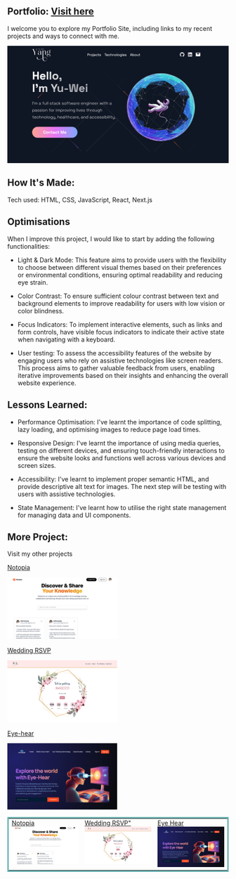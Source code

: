 ## Portfolio: [Visit here](https://portfolio-kathryn-yangs-projects.vercel.app/)

I welcome you to explore my Portfolio Site, including links to my recent projects and ways to connect with me.

![portfolio](https://github.com/kathryn43621/portfolio/blob/main/public/images/portfolio.png)

## How It's Made:

Tech used: HTML, CSS, JavaScript, React, Next.js

## Optimisations

When I improve this project, I would like to start by adding the following functionalities:

- Light & Dark Mode: This feature aims to provide users with the flexibility to choose between different visual themes based on their preferences or environmental conditions, ensuring optimal readability and reducing eye strain.

- Color Contrast: To ensure sufficient colour contrast between text and background elements to improve readability for users with low vision or color blindness.

- Focus Indicators: To implement interactive elements, such as links and form controls, have visible focus indicators to indicate their active state when navigating with a keyboard.

- User testing: To assess the accessibility features of the website by engaging users who rely on assistive technologies like screen readers. This process aims to gather valuable feedback from users, enabling iterative improvements based on their insights and enhancing the overall website experience.

## Lessons Learned:

- Performance Optimisation: I've learnt the importance of code splitting, lazy loading, and optimising images to reduce page load times.

- Responsive Design: I've learnt the importance of using media queries, testing on different devices, and ensuring touch-friendly interactions to ensure the website looks and functions well across various devices and screen sizes.

- Accessibility: I've learnt to implement proper semantic HTML, and provide descriptive alt text for images. The next step will be testing with users with assistive technologies.

- State Management: I've learnt how to utilise the right state management for managing data and UI components.

## More Project:

Visit my other projects

[Notopia](https://notopia-kathryn-yangs-projects.vercel.app/)

<img src="public/images/notopia.png" alt="notopia" width="250">

[Wedding RSVP](https://wedding-mockup-1.netlify.app/)

<img src="public/images/wedding.png" alt="wedding-RSVP" width="250">

[Eye-hear](https://eye-hear.netlify.app/)

<img src="public/images/eye-hear.png" alt="eye-hear" width="250">

<table bordercolor="#66b2b2">
  <tr>
    <td width="33.3%"  style="align:center;" valign="top">
        <a target="_blank" href="https://notopia-kathryn-yangs-projects.vercel.app/">Notopia</a>
        <br />
        <a target="_blank" href="https://notopia-kathryn-yangs-projects.vercel.app/">
        <img src="public/images/notopia.png" width="100%"  alt="Notopia"/>
        </a>
    </td>
    <td width="33.3%" valign="top">
        <a target="_blank" href="https://wedding-mockup-1.netlify.app/">Wedding RSVP"</a>
        <br />
        <a target="_blank" href="https://wedding-mockup-1.netlify.app/">
        <img src="public/images/wedding.png" width="100%" alt="Wedding RSVP"/>
        </a>
    </td>
    <td width="33.3%" valign="top">
        <a target="_blank" href="https://eye-hear.netlify.app/">Eye Hear</a>
        <br />
        <a target="_blank" href="https://eye-hear.netlify.app/">
        <img src="public/images/eye-hear.png" width="100%" alt="eye hear"/>
        </a>
    </td>
  </tr>
</table>
